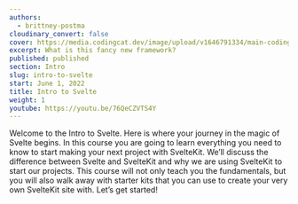 ```yaml
---
authors:
  - brittney-postma
cloudinary_convert: false
cover: https://media.codingcat.dev/image/upload/v1646791334/main-codingcatdev-photo/Intro_to_Svelte.png
excerpt: What is this fancy new framework?
published: published
section: Intro
slug: intro-to-svelte
start: June 1, 2022
title: Intro to Svelte
weight: 1
youtube: https://youtu.be/76QeCZVTS4Y
---
```


Welcome to the Intro to Svelte. Here is where your journey in the magic of Svelte begins. In this course you are going to learn everything you need to know to start making your next project with SvelteKit. We’ll discuss the difference between Svelte and SvelteKit and why we are using SvelteKit to start our projects. This course will not only teach you the fundamentals, but you will also walk away with starter kits that you can use to create your very own SvelteKit site with. Let’s get started!
